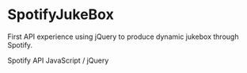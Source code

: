 # SpotifyJukeBox
First API experience using jQuery to produce dynamic jukebox through Spotify.

Spotify API
JavaScript / jQuery
